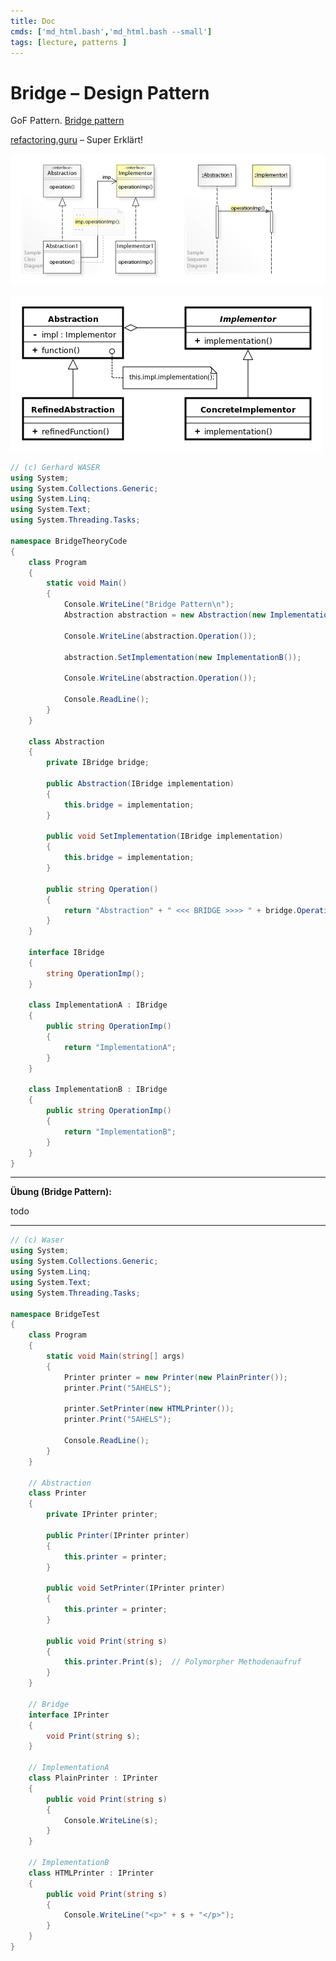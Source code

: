 ```yaml
---
title: Doc
cmds: ['md_html.bash','md_html.bash --small']
tags: [lecture, patterns ]
---
```




# Bridge – Design Pattern

GoF Pattern. [Bridge pattern](https://en.wikipedia.org/wiki/Bridge_pattern)

[refactoring.guru](https://refactoring.guru/design-patterns/bridge) – Super Erklärt!



[![img](fig/W3sDesign_Bridge_Design_Pattern_UML.jpg)](https://en.wikipedia.org/wiki/File:W3sDesign_Bridge_Design_Pattern_UML.jpg)



[![Bridge UML class diagram.svg](fig/500px-Bridge_UML_class_diagram.svg.png)](https://en.wikipedia.org/wiki/File:Bridge_UML_class_diagram.svg)

```csharp
// (c) Gerhard WASER
using System;
using System.Collections.Generic;
using System.Linq;
using System.Text;
using System.Threading.Tasks;

namespace BridgeTheoryCode
{
    class Program
    {
        static void Main()
        {
            Console.WriteLine("Bridge Pattern\n");
            Abstraction abstraction = new Abstraction(new ImplementationA());

            Console.WriteLine(abstraction.Operation());

            abstraction.SetImplementation(new ImplementationB());

            Console.WriteLine(abstraction.Operation());

            Console.ReadLine();
        }
    }

    class Abstraction
    {
        private IBridge bridge;

        public Abstraction(IBridge implementation)
        {
            this.bridge = implementation;
        }

        public void SetImplementation(IBridge implementation)
        {
            this.bridge = implementation;
        }

        public string Operation()
        {
            return "Abstraction" + " <<< BRIDGE >>>> " + bridge.OperationImp();
        }
    }

    interface IBridge
    {
        string OperationImp();
    }

    class ImplementationA : IBridge
    {
        public string OperationImp()
        {
            return "ImplementationA";
        }
    }

    class ImplementationB : IBridge
    {
        public string OperationImp()
        {
            return "ImplementationB";
        }
    }
}
```



---

**Übung (Bridge Pattern):**

todo

---



```csharp
// (c) Waser
using System;
using System.Collections.Generic;
using System.Linq;
using System.Text;
using System.Threading.Tasks;

namespace BridgeTest
{
    class Program
    {
        static void Main(string[] args)
        {
            Printer printer = new Printer(new PlainPrinter());
            printer.Print("5AHELS");

            printer.SetPrinter(new HTMLPrinter());
            printer.Print("5AHELS");

            Console.ReadLine();
        }
    }

    // Abstraction
    class Printer
    {
        private IPrinter printer;

        public Printer(IPrinter printer)
        {
            this.printer = printer;
        }

        public void SetPrinter(IPrinter printer)
        {
            this.printer = printer;
        }

        public void Print(string s)
        {
            this.printer.Print(s);  // Polymorpher Methodenaufruf
        }
    }

    // Bridge
    interface IPrinter
    {
        void Print(string s);
    }

    // ImplementationA
    class PlainPrinter : IPrinter
    {
        public void Print(string s)
        {
            Console.WriteLine(s);
        }
    }

    // ImplementationB
    class HTMLPrinter : IPrinter
    {
        public void Print(string s)
        {
            Console.WriteLine("<p>" + s + "</p>");
        }
    }
}
```



